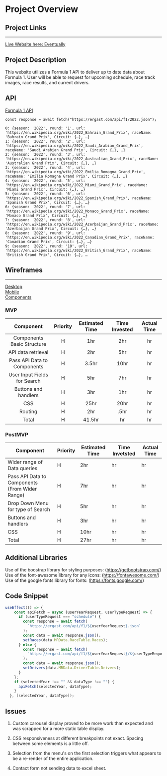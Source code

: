 # Project Overview



## Project Links
------

[Live Website here: Eventually]()  




## Project Description

This website utilizes a Formula 1 API to deliver up to date data about Formula 1. User will be able to request for upcoming schedule, race track images, race results, and current drivers.

## API

[Formula 1 API](http://ergast.com/mrd/)



```
const response = await fetch("https://ergast.com/api/f1/2022.json");  

0: {season: '2022', round: '1', url: 'https://en.wikipedia.org/wiki/2022_Bahrain_Grand_Prix', raceName: 'Bahrain Grand Prix', Circuit: {…}, …}
1: {season: '2022', round: '2', url: 'https://en.wikipedia.org/wiki/2022_Saudi_Arabian_Grand_Prix', raceName: 'Saudi Arabian Grand Prix', Circuit: {…}, …}
2: {season: '2022', round: '3', url: 'https://en.wikipedia.org/wiki/2022_Australian_Grand_Prix', raceName: 'Australian Grand Prix', Circuit: {…}, …}
3: {season: '2022', round: '4', url: 'https://en.wikipedia.org/wiki/2022_Emilia_Romagna_Grand_Prix', raceName: 'Emilia Romagna Grand Prix', Circuit: {…}, …}
4: {season: '2022', round: '5', url: 'https://en.wikipedia.org/wiki/2022_Miami_Grand_Prix', raceName: 'Miami Grand Prix', Circuit: {…}, …}
5: {season: '2022', round: '6', url: 'https://en.wikipedia.org/wiki/2022_Spanish_Grand_Prix', raceName: 'Spanish Grand Prix', Circuit: {…}, …}
6: {season: '2022', round: '7', url: 'https://en.wikipedia.org/wiki/2022_Monaco_Grand_Prix', raceName: 'Monaco Grand Prix', Circuit: {…}, …}
7: {season: '2022', round: '8', url: 'https://en.wikipedia.org/wiki/2022_Azerbaijan_Grand_Prix', raceName: 'Azerbaijan Grand Prix', Circuit: {…}, …}
8: {season: '2022', round: '9', url: 'https://en.wikipedia.org/wiki/2022_Canadian_Grand_Prix', raceName: 'Canadian Grand Prix', Circuit: {…}, …}
9: {season: '2022', round: '10', url: 'https://en.wikipedia.org/wiki/2022_British_Grand_Prix', raceName: 'British Grand Prix', Circuit: {…}, …

```


## Wireframes

------
[Desktop](https://imgur.com/7D12ZMW)  
[Mobile](https://imgur.com/F89h5gl)  
[Components](https://imgur.com/ytDeE3s)  



### MVP


| Component                    | Priority | Estimated Time | Time Invested | Actual Time |
|:------------------------------:|:----------:|:----------------:|:----------------:|:-------------:|
| Components Basic Structure   | H        | 1hr            | 2hr             | hr          |
| API data retrieval           | H        | 2hr            | 5hr             | hr          |
| Pass API Data to Components  | H        | 3.5hr          | 10hr             | hr          |
| User Input Fields for Search | H        | 5hr            | 7hr             | hr          |
|  Buttons and handlers        | H        | 3hr            | 1hr             | hr          |
| CSS                          | H        | 25hr           | 20hr             | hr          |
| Routing                      | H        | 2hr            | .5hr             | hr          |
| Total                        | H        | 41.5hr         | hr             | hr          |



### PostMVP

| Component                         | Priority | Estimated Time | Time Invetsted | Actual Time |
|-----------------------------------|----------|----------------|----------------|-------------|
| Wider range of Data queries       | H        | 2hr            | hr             | hr          |
| Pass API Data to Components  (From Wider Range)       | H        | 7hr            | hr             | hr          |
| Drop Down Menu for type of Search | H        | 5hr            | hr             | hr          |
|  Buttons and handlers             | H        | 3hr            | hr             | hr          |
| CSS                               | H        | 10hr           | hr             | hr          |
| Total                             | H        | 27hr           | hr             | hr          |



## Additional Libraries

Use of the boostrap library for styling purposes:  (https://getbootstrap.com/)
Use of the font-awesome library for any icons:  (https://fontawesome.com/)
Use of the google fonts library for fonts:  (https://fonts.google.com/)


## Code Snippet

```javascript
useEffect(() => {
    const apiFetch = async (userYearRequest, userTypeRequest) => {
      if (userTypeRequest === "schedule") {
        const response = await fetch(
          `https://ergast.com/api/f1/${userYearRequest}.json`
        );
        const data = await response.json();
        setRaces(data.MRData.RaceTable.Races);
      } else {
        const response = await fetch(
          `https://ergast.com/api/f1/${userYearRequest}/${userTypeRequest}.json`
        );
        const data = await response.json();
        setDrivers(data.MRData.DriverTable.Drivers);
      }
    };
    if (selectedYear !== "" && dataType !== "") {
      apiFetch(selectedYear, dataType);
    }
  }, [selectedYear, dataType]);
```

## Issues  

1) Custom carousel display proved to be more work than expected and was scrapped for a more static table display.  

2) CSS responsiveness at different breakpoints not exact. Spacing between some elements is a little off.

3) Selection from the menu's on the first selection triggers what appears to be a re-render of the entire application.

4) Contact form not sending data to excel sheet.